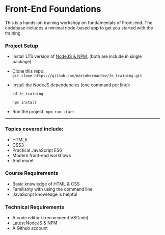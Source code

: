 # Front-End Foundations

This is a hands-on training workshop on fundamentals of Front-end.  The codebase includes a minimal node-based app to get you started with the training.


### Project Setup
- Install LTS version of [NodeJS & NPM](https://nodejs.org), (both are include in single package)<br />

- Clone this repo: <br />`git clone https://github.com/mariohernandez/fe_training.git`

- Install  the NodeJS dependencies (one command per line): <br />
  ```
  cd fe_training

  npm install
  ```
- Run the project: `npm run start`

---

### Topics covered include:
- HTML5
- CSS3
- Practical JavaScript ES6
- Modern front-end workflows
- And more!

### Course Requirements
- Basic knowledge of HTML & CSS
- Familiarity with using the command line
- JavaScript knowledge is helpful

### Technical Requirements
- A code editor (I recommend VSCode)
- Latest NodeJS & NPM
- A Github account
